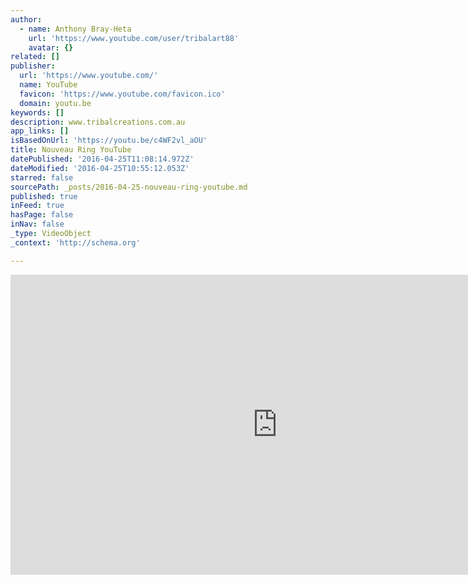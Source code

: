 ```yaml
---
author:
  - name: Anthony Bray-Heta
    url: 'https://www.youtube.com/user/tribalart88'
    avatar: {}
related: []
publisher:
  url: 'https://www.youtube.com/'
  name: YouTube
  favicon: 'https://www.youtube.com/favicon.ico'
  domain: youtu.be
keywords: []
description: www.tribalcreations.com.au
app_links: []
isBasedOnUrl: 'https://youtu.be/c4WF2vl_aOU'
title: Nouveau Ring YouTube
datePublished: '2016-04-25T11:08:14.972Z'
dateModified: '2016-04-25T10:55:12.053Z'
starred: false
sourcePath: _posts/2016-04-25-nouveau-ring-youtube.md
published: true
inFeed: true
hasPage: false
inNav: false
_type: VideoObject
_context: 'http://schema.org'

---
```

<iframe src="https://cdn.embedly.com/widgets/media.html?src=https%3A%2F%2Fwww.youtube.com%2Fembed%2Fc4WF2vl_aOU%3Ffeature%3Doembed&amp;url=https%3A%2F%2Fwww.youtube.com%2Fwatch%3Fv%3Dc4WF2vl_aOU%26feature%3Dyoutu.be&amp;image=https%3A%2F%2Fi.ytimg.com%2Fvi%2Fc4WF2vl_aOU%2Fhqdefault.jpg&amp;key=b7d04c9b404c499eba89ee7072e1c4f7&amp;type=text%2Fhtml&amp;schema=youtube" width="854" height="480" scrolling="no" frameborder="0" allowfullscreen="" style=""></iframe>